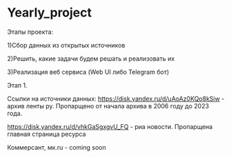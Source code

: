 # Yearly_project

 Этапы проекта:
 
 1)Сбор данных из открытых источников
 
 2)Решить, какие задачи будем решать и реализовать их
 
 3)Реализация веб сервиса (Web UI либо Telegram бот)
 
 
 Этап 1.
 
Ссылки на источники данных:
https://disk.yandex.ru/d/uAoAz0KQo8kSiw - архив ленты ру. Пропарщено от начала архива в 2006 году до 2023 года.

https://disk.yandex.ru/d/vhkGaSgxgvU_FQ - риа новости. Пропарщена главная страница ресурса

Коммерсант, мк.ru - coming soon

